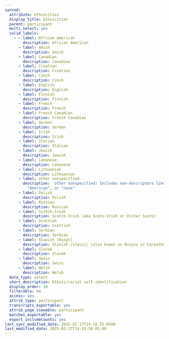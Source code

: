 ```yaml
---
synced:
  attribute: ethnicities
  display_title: Ethnicities
  parent: participant
  multi_select: yes
  valid_labels:
    - - label: African American
        description: African American
      - label: Amish
        description: Amish
      - label: Canadian
        description: Canadian
      - label: Croatian
        description: Croatian
      - label: Czech
        description: Czech
      - label: English
        description: English
      - label: Finnish
        description: Finnish
      - label: French
        description: French
      - label: French Canadian
        description: French Canadian
      - label: German
        description: German
      - label: Irish
        description: Irish
      - label: Italian
        description: Italian
      - label: Jewish
        description: Jewish
      - label: Lebanese
        description: Lebanese
      - label: Lithuanian
        description: Lithuanian
      - label: other nonspecified
        description: 'other nonspecified: Includes non-descriptors like "hybrid",
          "American", or "none"'
      - label: Polish
        description: Polish
      - label: Russian
        description: Russian
      - label: Scotch-Irish
        description: Scotch-Irish (aka Scots-Irish or Ulster Scots)
      - label: Scottish
        description: Scottish
      - label: Serbian
        description: Serbian
      - label: Slavish (Rusyn)
        description: Slavish /slɑvɪʃ/ (also known as Rusyns or Carpatho-Rusyns)
      - label: Slovak
        description: Slovak
      - label: Swiss
        description: Swiss
      - label: Welsh
        description: Welsh
  data_type: select
  short_description: Ethnic/racial self-identification
  display_order: 10
  filterable: no
  access: yes
  attrib_type: participant
  transcripts_exportable: yes
  attrib_page_viewable: participant
  matches_exportable: yes
  export_includeCounts: yes
last_sync_modified_date: 2025-02-17T14:18:55-0500
last_modified_date: 2025-02-17T14:19:58-05:00
---
```

